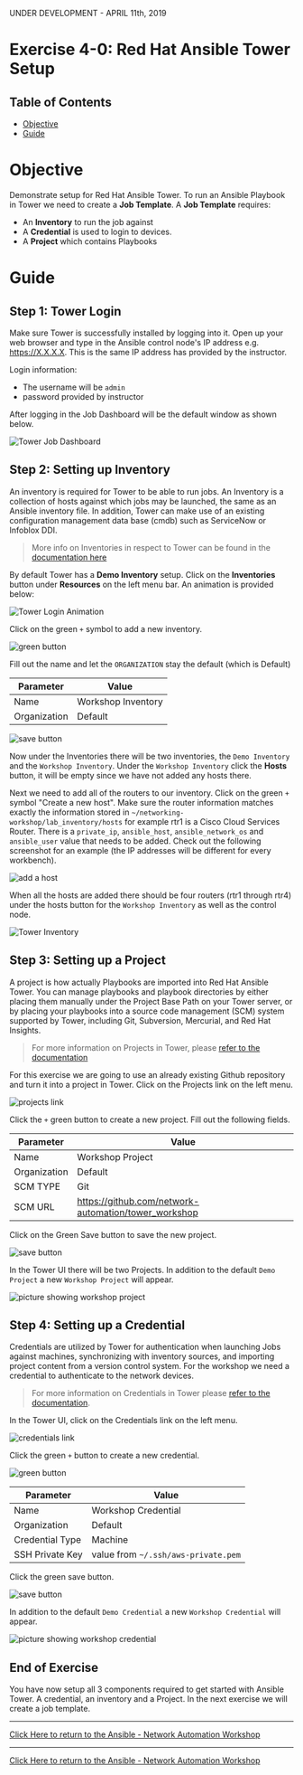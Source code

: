 UNDER DEVELOPMENT - APRIL 11th, 2019

# Exercise 4-0: Red Hat Ansible Tower Setup

## Table of Contents

- [Objective](#Objective)
- [Guide](#Guide)

# Objective

Demonstrate setup for Red Hat Ansible Tower.  To run an Ansible Playbook in Tower we need to create a **Job Template**.  A **Job Template** requires:
 - An **Inventory** to run the job against
 - A **Credential** is used to login to devices.
 - A **Project** which contains Playbooks

# Guide
## Step 1: Tower Login

Make sure Tower is successfully installed by logging into it.  Open up your web browser and type in the Ansible control node's IP address e.g. https://X.X.X.X.  This is the same IP address has provided by the instructor.

Login information:
- The username will be `admin`
- password provided by instructor

After logging in the Job Dashboard will be the default window as shown below.

![Tower Job Dashboard](images/tower_login.png)


## Step 2: Setting up Inventory

An inventory is required for Tower to be able to run jobs.  An Inventory is a collection of hosts against which jobs may be launched, the same as an Ansible inventory file. In addition, Tower can make use of an existing configuration management data base (cmdb) such as ServiceNow or Infoblox DDI.

>More info on Inventories in respect to Tower can be found in the [documentation here](https://docs.ansible.com/ansible-tower/latest/html/userguide/inventories.html)

By default Tower has a **Demo Inventory** setup.  Click on the **Inventories** button under **Resources** on the left menu bar.  An animation is provided below:

![Tower Login Animation](images/tower_login.gif)

Click on the green `+` symbol to add a new inventory.

![green button](images/greenbutton.png)

Fill out the name and let the `ORGANIZATION` stay the default (which is Default)

| Parameter | Value |
|---|---|
| Name  | Workshop Inventory  |
|  Organization |  Default |

![save button](images/save.png)

Now under the Inventories there will be two inventories, the `Demo Inventory` and the `Workshop Inventory`. Under the `Workshop Inventory` click the **Hosts** button, it will be empty since we have not added any hosts there.

Next we need to add all of the routers to our inventory.  Click on the green `+` symbol "Create a new host".  Make sure the router information matches exactly the information stored in `~/networking-workshop/lab_inventory/hosts` for example rtr1 is a Cisco Cloud Services Router.  There is a `private_ip`, `ansible_host`, `ansible_network_os` and `ansible_user` value that needs to be added.  Check out the following screenshot for an example (the IP addresses will be different for every workbench).

![add a host](images/addhost.png)

When all the hosts are added there should be four routers (rtr1 through rtr4) under the hosts button for the `Workshop Inventory` as well as the control node.

![Tower Inventory](images/workshop_inventory.png)


## Step 3: Setting up a Project

A project is how actually Playbooks are imported into Red Hat Ansible Tower.  You can manage playbooks and playbook directories by either placing them manually under the Project Base Path on your Tower server, or by placing your playbooks into a source code management (SCM) system supported by Tower, including Git, Subversion, Mercurial, and Red Hat Insights.  

> For more information on Projects in Tower, please [refer to the documentation](https://docs.ansible.com/ansible-tower/latest/html/userguide/projects.html)

For this exercise we are going to use an already existing Github repository and turn it into a project in Tower.  Click on the Projects link on the left menu.

![projects link](images/projects.png)

Click the `+` green button to create a new project.  Fill out the following fields.

| Parameter | Value |
|---|---|
| Name  | Workshop Project  |
| Organization |  Default |
| SCM TYPE |  Git |
| SCM URL |  https://github.com/network-automation/tower_workshop |

Click on the Green Save button to save the new project.

![save button](images/save.png)

In the Tower UI there will be two Projects.  In addition to the default `Demo Project` a new `Workshop Project` will appear.

![picture showing workshop project](images/workshop_project.png)

## Step 4: Setting up a Credential

Credentials are utilized by Tower for authentication when launching Jobs against machines, synchronizing with inventory sources, and importing project content from a version control system.  For the workshop we need a credential to authenticate to the network devices.

> For more information on Credentials in Tower please [refer to the documentation](https://docs.ansible.com/ansible-tower/latest/html/userguide/credentials.html).

In the Tower UI, click on the Credentials link on the left menu.  

![credentials link](images/creds.png)

Click the green `+` button to create a new credential.

![green button](images/greenbutton.png)

| Parameter | Value |
|---|---|
| Name  | Workshop Credential  |
| Organization |  Default |
| Credential Type |  Machine |
| SSH Private Key |  value from `~/.ssh/aws-private.pem` |

Click the green save button.

![save button](images/save.png)

In addition to the default `Demo Credential` a new `Workshop Credential` will appear.

![picture showing workshop credential](images/workshop_credential.png)

## End of Exercise

You have now setup all 3 components required to get started with Ansible Tower.  A credential, an inventory and a Project.  In the next exercise we will create a job template.

---
[Click Here to return to the Ansible - Network Automation Workshop](../../README.md)

---
[Click Here to return to the Ansible - Network Automation Workshop](../../README.md)
